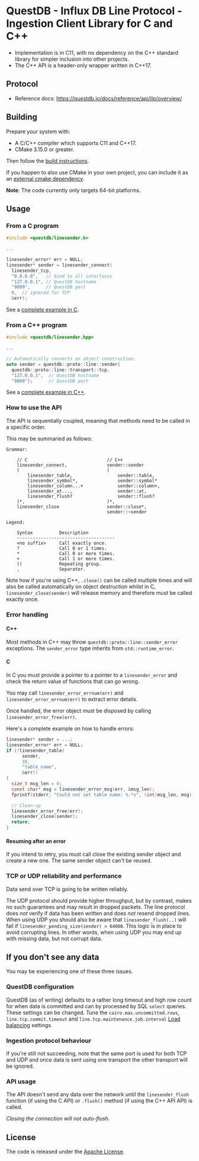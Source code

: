 # QuestDB - Influx DB Line Protocol - Ingestion Client Library for C and C++

* Implementation is in C11, with no dependency on the C++ standard library
  for simpler inclusion into other projects.
* The C++ API is a header-only wrapper written in C++17.

## Protocol

* Reference docs: https://questdb.io/docs/reference/api/ilp/overview/


## Building

Prepare your system with:
  * A C/C++ compiler which supports C11 and C++17.
  * CMake 3.15.0 or greater.

Then follow the [build instructions](BUILD.md).

If you happen to also use CMake in your own project, you can include it as an
[external cmake dependency](CMAKE_DEPENDENCY.md).

**Note**: The code currently only targets 64-bit platforms.
  
## Usage

### From a C program

```c
#include <questdb/linesender.h>

...

linesender_error* err = NULL;
linesender* sender = linesender_connect(
  linesender_tcp,
  "0.0.0.0",   // bind to all interfaces
  "127.0.0.1", // QuestDB hostname
  "9009",      // QuestDB port
  0,  // ignored for TCP
  &err);
```

See a [complete example in C](examples/linesender_example.c).

### From a C++ program

```cpp
#include <questdb/linesender.hpp>

...

// Automatically connects on object construction.
auto sender = questdb::proto::line::sender{
  questdb::proto::line::transport::tcp,
  "127.0.0.1",  // QuestDB hostname
  "9009"};      // QuestDB port

```

See a [complete example in C++](examples/linesender_example.cpp).

### How to use the API
The API is sequentially coupled, meaning that methods need to be called in a
specific order.

This may be summaried as follows:

```
Grammar:

    // C                              // C++
    linesender_connect,               sender::sender
    (                                 (
        linesender_table,                 sender::table,
        linesender_symbol*,               sender::symbol*
        linesender_column...+             sender::column+,
        linesender_at...,                 sender::at,
        linesender_flush?                 sender::flush?
    )*,                               )*,
    linesender_close                  sender::close*,
                                      sender::~sender

Legend:

    Syntax          Description
    -------------------------------------
    <no suffix>     Call exactly once.
    ?               Call 0 or 1 times.
    *               Call 0 or more times.
    +               Call 1 or more times.
    ()              Repeating group.
    ,               Separator.
```

Note how if you're using C++, `.close()` can be called multiple times and will
also be called automatically on object destruction whilst in C,
`linesender_close(sender)` will release memory and therefore must be called
exactly once.


### Error handling

#### C++

Most methods in C++ may throw `questdb::proto::line::sender_error`
exceptions. The `sender_error` type inherits from `std::runtime_error`.

#### C

In C you must provide a pointer to a pointer to a `linesender_error` and check
the return value of functions that can go wrong.

You may call `linesender_error_errnum(err)` and `linesender_error_errnum(err)`
to extract error details.

Once handled, the error object must be disposed by calling
`linesender_error_free(err)`.

Here's a complete example on how to handle errors:

```c
linesender* sender = ...;
linesender_error* err = NULL;
if (!linesender_table(
      sender,
      10,
      "table_name",
      &err))
{
  size_t msg_len = 0;
  const char* msg = linesender_error_msg(err, &msg_len);
  fprintf(stderr, "Could not set table name: %.*s", (int)msg_len, msg);

  // Clean-up
  linesender_error_free(err);
  linesender_close(sender);
  return;
}
```

#### Resuming after an error

If you intend to retry, you must call close the existing sender object and
create a new one. The same sender object can't be reused.

### TCP or UDP reliability and performance

Data send over TCP is going to be written reliably.

The UDP protocol should provide higher throughput, but by contrast,
makes no such guarantees and may result in dropped packets.
The line protocol does *not* verify if data has been written
and does *not* resend dropped lines. When using UDP you should also be aware
that `linesender_flush(..)` will fail if
`linesender_pending_size(sender) > 64000`. This logic is in place to avoid
corrupting lines. In other words, when using UDP you may end up with missing
data, but not corrupt data.

## If you don't see any data

You may be experiencing one of these three issues.

### QuestDB configuration
QuestDB (as of writing) defaults to a rather long timeout and high row count for
when data is committed and can by processed by SQL `select` queries.
These settings can be changed. Tune the `cairo.max.uncommitted.rows`,
`line.tcp.commit.timeout` and `line.tcp.maintenance.job.interval`
[Load balancing](https://questdb.io/docs/reference/configuration/#load-balancing)
settings.

### Ingestion protocol behaviour
If you're still not succeeding, note that the same port is used for both TCP
and UDP and once data is sent using one transport the other transport will be
ignored.

### API usage
The API doesn't send any data over the network until the `linesender_flush`
function (if using the C API) or `.flush()` method (if using the C++ API API)
is called.

*Closing the connection will not auto-flush.*

## License

The code is released under the [Apache License](LICENSE).
